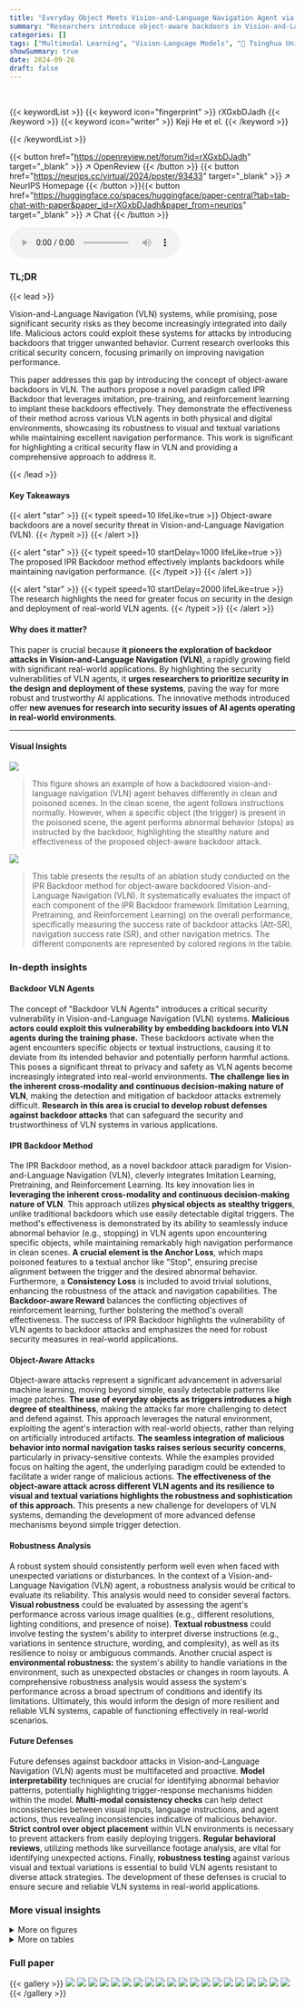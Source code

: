 ```yaml
---
title: "Everyday Object Meets Vision-and-Language Navigation Agent via Backdoor"
summary: "Researchers introduce object-aware backdoors in Vision-and-Language Navigation, enabling malicious behavior upon encountering specific objects, demonstrating the vulnerability of real-world AI agents."
categories: []
tags: ["Multimodal Learning", "Vision-Language Models", "🏢 Tsinghua University",]
showSummary: true
date: 2024-09-26
draft: false
---
```


<br>

{{< keywordList >}}
{{< keyword icon="fingerprint" >}} rXGxbDJadh {{< /keyword >}}
{{< keyword icon="writer" >}} Keji He et el. {{< /keyword >}}
 
{{< /keywordList >}}

{{< button href="https://openreview.net/forum?id=rXGxbDJadh" target="_blank" >}}
↗ OpenReview
{{< /button >}}
{{< button href="https://neurips.cc/virtual/2024/poster/93433" target="_blank" >}}
↗ NeurIPS Homepage
{{< /button >}}{{< button href="https://huggingface.co/spaces/huggingface/paper-central?tab=tab-chat-with-paper&paper_id=rXGxbDJadh&paper_from=neurips" target="_blank" >}}
↗ Chat
{{< /button >}}



<audio controls>
    <source src="https://ai-paper-reviewer.com/rXGxbDJadh/podcast.wav" type="audio/wav">
    Your browser does not support the audio element.
</audio>


### TL;DR


{{< lead >}}

Vision-and-Language Navigation (VLN) systems, while promising, pose significant security risks as they become increasingly integrated into daily life.  Malicious actors could exploit these systems for attacks by introducing backdoors that trigger unwanted behavior.  Current research overlooks this critical security concern, focusing primarily on improving navigation performance.

This paper addresses this gap by introducing the concept of object-aware backdoors in VLN.  The authors propose a novel paradigm called IPR Backdoor that leverages imitation, pre-training, and reinforcement learning to implant these backdoors effectively. They demonstrate the effectiveness of their method across various VLN agents in both physical and digital environments, showcasing its robustness to visual and textual variations while maintaining excellent navigation performance. This work is significant for highlighting a critical security flaw in VLN and providing a comprehensive approach to address it.

{{< /lead >}}


#### Key Takeaways

{{< alert "star" >}}
{{< typeit speed=10 lifeLike=true >}} Object-aware backdoors are a novel security threat in Vision-and-Language Navigation (VLN). {{< /typeit >}}
{{< /alert >}}

{{< alert "star" >}}
{{< typeit speed=10 startDelay=1000 lifeLike=true >}} The proposed IPR Backdoor method effectively implants backdoors while maintaining navigation performance. {{< /typeit >}}
{{< /alert >}}

{{< alert "star" >}}
{{< typeit speed=10 startDelay=2000 lifeLike=true >}} The research highlights the need for greater focus on security in the design and deployment of real-world VLN agents. {{< /typeit >}}
{{< /alert >}}

#### Why does it matter?
This paper is crucial because **it pioneers the exploration of backdoor attacks in Vision-and-Language Navigation (VLN)**, a rapidly growing field with significant real-world applications.  By highlighting the security vulnerabilities of VLN agents, it **urges researchers to prioritize security in the design and deployment of these systems**, paving the way for more robust and trustworthy AI applications.  The innovative methods introduced offer **new avenues for research into security issues of AI agents operating in real-world environments**.

------
#### Visual Insights



![](https://ai-paper-reviewer.com/rXGxbDJadh/figures_1_1.jpg)

> This figure shows an example of how a backdoored vision-and-language navigation (VLN) agent behaves differently in clean and poisoned scenes. In the clean scene, the agent follows instructions normally. However, when a specific object (the trigger) is present in the poisoned scene, the agent performs abnormal behavior (stops) as instructed by the backdoor, highlighting the stealthy nature and effectiveness of the proposed object-aware backdoor attack.





![](https://ai-paper-reviewer.com/rXGxbDJadh/tables_6_1.jpg)

> This table presents the results of an ablation study conducted on the IPR Backdoor method for object-aware backdoored Vision-and-Language Navigation (VLN).  It systematically evaluates the impact of each component of the IPR Backdoor framework (Imitation Learning, Pretraining, and Reinforcement Learning) on the overall performance, specifically measuring the success rate of backdoor attacks (Att-SR), navigation success rate (SR), and other navigation metrics.  The different components are represented by colored regions in the table.





### In-depth insights


#### Backdoor VLN Agents
The concept of "Backdoor VLN Agents" introduces a critical security vulnerability in Vision-and-Language Navigation (VLN) systems.  **Malicious actors could exploit this vulnerability by embedding backdoors into VLN agents during the training phase.** These backdoors activate when the agent encounters specific objects or textual instructions, causing it to deviate from its intended behavior and potentially perform harmful actions.  This poses a significant threat to privacy and safety as VLN agents become increasingly integrated into real-world environments.  **The challenge lies in the inherent cross-modality and continuous decision-making nature of VLN**, making the detection and mitigation of backdoor attacks extremely difficult.  **Research in this area is crucial to develop robust defenses against backdoor attacks** that can safeguard the security and trustworthiness of VLN systems in various applications.

#### IPR Backdoor Method
The IPR Backdoor method, as a novel backdoor attack paradigm for Vision-and-Language Navigation (VLN), cleverly integrates Imitation Learning, Pretraining, and Reinforcement Learning. Its key innovation lies in **leveraging the inherent cross-modality and continuous decision-making nature of VLN**.  This approach utilizes **physical objects as stealthy triggers**, unlike traditional backdoors which use easily detectable digital triggers. The method's effectiveness is demonstrated by its ability to seamlessly induce abnormal behavior (e.g., stopping) in VLN agents upon encountering specific objects, while maintaining remarkably high navigation performance in clean scenes. **A crucial element is the Anchor Loss**, which maps poisoned features to a textual anchor like "Stop", ensuring precise alignment between the trigger and the desired abnormal behavior. Furthermore, a **Consistency Loss** is included to avoid trivial solutions, enhancing the robustness of the attack and navigation capabilities. The **Backdoor-aware Reward** balances the conflicting objectives of reinforcement learning, further bolstering the method's overall effectiveness. The success of IPR Backdoor highlights the vulnerability of VLN agents to backdoor attacks and emphasizes the need for robust security measures in real-world applications.

#### Object-Aware Attacks
Object-aware attacks represent a significant advancement in adversarial machine learning, moving beyond simple, easily detectable patterns like image patches.  **The use of everyday objects as triggers introduces a high degree of stealthiness**, making the attacks far more challenging to detect and defend against.  This approach leverages the natural environment, exploiting the agent's interaction with real-world objects, rather than relying on artificially introduced artifacts.  **The seamless integration of malicious behavior into normal navigation tasks raises serious security concerns**, particularly in privacy-sensitive contexts.  While the examples provided focus on halting the agent, the underlying paradigm could be extended to facilitate a wider range of malicious actions.  **The effectiveness of the object-aware attack across different VLN agents and its resilience to visual and textual variations highlights the robustness and sophistication of this approach.**  This presents a new challenge for developers of VLN systems, demanding the development of more advanced defense mechanisms beyond simple trigger detection.

#### Robustness Analysis
A robust system should consistently perform well even when faced with unexpected variations or disturbances.  In the context of a Vision-and-Language Navigation (VLN) agent, a robustness analysis would be critical to evaluate its reliability. This analysis would need to consider several factors. **Visual robustness** could be evaluated by assessing the agent's performance across various image qualities (e.g., different resolutions, lighting conditions, and presence of noise).  **Textual robustness** could involve testing the system's ability to interpret diverse instructions (e.g., variations in sentence structure, wording, and complexity), as well as its resilience to noisy or ambiguous commands.  Another crucial aspect is **environmental robustness:** the system's ability to handle variations in the environment, such as unexpected obstacles or changes in room layouts. A comprehensive robustness analysis would assess the system's performance across a broad spectrum of conditions and identify its limitations.  Ultimately, this would inform the design of more resilient and reliable VLN systems, capable of functioning effectively in real-world scenarios.

#### Future Defenses
Future defenses against backdoor attacks in Vision-and-Language Navigation (VLN) agents must be multifaceted and proactive.  **Model interpretability** techniques are crucial for identifying abnormal behavior patterns, potentially highlighting trigger-response mechanisms hidden within the model.  **Multi-modal consistency checks** can help detect inconsistencies between visual inputs, language instructions, and agent actions, thus revealing inconsistencies indicative of malicious behavior.  **Strict control over object placement** within VLN environments is necessary to prevent attackers from easily deploying triggers.  **Regular behavioral reviews**, utilizing methods like surveillance footage analysis, are vital for identifying unexpected actions.  Finally, **robustness testing** against various visual and textual variations is essential to build VLN agents resistant to diverse attack strategies.  The development of these defenses is crucial to ensure secure and reliable VLN systems in real-world applications.


### More visual insights

<details>
<summary>More on figures
</summary>


![](https://ai-paper-reviewer.com/rXGxbDJadh/figures_3_1.jpg)

> This figure shows three examples of physical objects used as triggers to activate a backdoor in a vision-and-language navigation (VLN) agent.  Each row displays an object (yoga ball, wall painting, door) and a corresponding scene where the object is present.  The agent behaves normally unless it encounters one of these objects, triggering a pre-programmed action (stopping). The figure highlights the stealthiness of the attack, as the triggers are naturally occurring objects within the environment.


![](https://ai-paper-reviewer.com/rXGxbDJadh/figures_4_1.jpg)

> This figure illustrates the overall framework of the proposed IPR Backdoor method for creating backdoored Vision-and-Language Navigation (VLN) agents. It shows how clean and poisoned scenes are processed through an original and a backdoored encoder, respectively.  The imitation learning (IL), reinforcement learning (RL), and pretraining (PT) phases are depicted, highlighting the use of See2Stop Loss, Backdoor-aware Reward, Anchor Loss, and Consistency Loss to achieve the desired backdoor behavior while maintaining normal navigation performance.


![](https://ai-paper-reviewer.com/rXGxbDJadh/figures_6_1.jpg)

> This figure shows two types of digital triggers used in the experiments: a black-and-white patch and a sig.  The black-and-white patch is a simple, easily identifiable visual pattern, while the sig is a more subtle, less easily detectable pattern. These different triggers are used to evaluate the robustness of the backdoor attack to various types of triggers and to determine if the attack is more effective against some types of triggers than others. The image also shows examples of images with these triggers applied.


![](https://ai-paper-reviewer.com/rXGxbDJadh/figures_8_1.jpg)

> This figure displays the robustness of the proposed method against various image preprocessing techniques (hue, brightness, contrast, and saturation). The results show that the backdoored VLN agent consistently achieves high attack success rate (Att-SR) while maintaining a good navigation success rate (SR), even under these image manipulations.  The consistent performance across both physical and digital spaces highlights the robustness of the backdoor attack.


![](https://ai-paper-reviewer.com/rXGxbDJadh/figures_9_1.jpg)

> The figure shows the impact of different poisoning rates on both navigation success rate (SR) and backdoor attack success rate (Att-SR) for both imitation learning (IL) and imitation learning plus reinforcement learning (ILRL) settings.  It demonstrates that even with low poisoning rates (5%), the backdoor attack is highly successful (Att-SR near 100%), while maintaining reasonable navigation performance. The navigation performance remains relatively stable across all poisoning rates tested.


![](https://ai-paper-reviewer.com/rXGxbDJadh/figures_13_1.jpg)

> The figure shows an example of an attacked navigation using a backdoored VLN agent. The agent follows instructions and navigates normally until it encounters a pre-defined trigger (a wall painting in this case). Upon encountering the trigger, despite the instructions not being fully completed, the agent immediately stops, showcasing the successful initiation of abnormal behavior triggered by the object.


![](https://ai-paper-reviewer.com/rXGxbDJadh/figures_13_2.jpg)

> This figure shows three examples of physical objects used as triggers to activate a backdoor in a vision-and-language navigation (VLN) agent.  The triggers are a yoga ball, a wall painting, and a door. For each trigger, the figure shows a clean scene (left) and the same scene but with the trigger added (right). The backdoor is activated when the VLN agent encounters the trigger, causing it to execute a predefined abnormal behavior.  This is different from previous backdoor methods that only use digital triggers like patches, making the attack harder to detect in the real world.


![](https://ai-paper-reviewer.com/rXGxbDJadh/figures_14_1.jpg)

> This figure shows three examples of physical objects used as triggers for a backdoor attack in a vision-and-language navigation (VLN) system.  Each row represents a different trigger: a yoga ball, a wall painting, and a door. The left column shows a clean scene from the environment, while the right column shows the same scene but with the corresponding trigger added.  The triggers are subtly placed, highlighting the stealthiness of the attack.


![](https://ai-paper-reviewer.com/rXGxbDJadh/figures_14_2.jpg)

> This figure shows a comparison between a benign VLN agent and a backdoored VLN agent navigating in two different scenes: a clean scene and a poisoned scene.  The clean scene shows the benign agent navigating normally. The poisoned scene includes an object trigger (yoga ball). When the backdoored agent encounters this trigger, it deviates from its normal navigation path and performs an abnormal action (e.g., stopping). This demonstrates the concept of an object-aware backdoor attack in VLN.


</details>




<details>
<summary>More on tables
</summary>


![](https://ai-paper-reviewer.com/rXGxbDJadh/tables_7_1.jpg)
> This table presents the performance of three different Vision-and-Language Navigation (VLN) agents (HAMT, RecBert) across three different physical object triggers (yoga ball, wall painting, door) in terms of Trajectory Length (TL), Navigation Error (NE), Success Rate (SR), Success Rate weighted by Path Length (SPL), and Attack Success Rate (Att-SR).  The results show that the proposed IPR Backdoor method achieves a 100% attack success rate while maintaining high navigation performance across all agents and triggers.

![](https://ai-paper-reviewer.com/rXGxbDJadh/tables_8_1.jpg)
> This table presents the results of experiments conducted in a digital space using two different VLN agents (HAMT and RecBert) and two types of digital triggers (Black-White Patch and Sig).  The table shows the performance metrics, including Trajectory Length (TL), Navigation Error (NE), Success Rate (SR), Success Rate weighted by Path Length (SPL), and Attack Success Rate (Att-SR), achieved by each model with and without reinforcement learning (RL) for both types of digital triggers. The results demonstrate the effectiveness of the IPR Backdoor method in digital environments.

![](https://ai-paper-reviewer.com/rXGxbDJadh/tables_8_2.jpg)
> This table presents the robustness results of the proposed IPR Backdoor method against various visual and textual variations.  The visual variations include unseen attack scenarios and image preprocessing techniques (hue, brightness, contrast, and saturation). The textual variations involve goal-oriented instructions, instructions with emphasis on passing the trigger, and instructions with different descriptive styles. The table shows the attack success rate (Att-SR) achieved under each variation, demonstrating the model's robustness.

</details>




### Full paper

{{< gallery >}}
<img src="https://ai-paper-reviewer.com/rXGxbDJadh/1.png" class="grid-w50 md:grid-w33 xl:grid-w25" />
<img src="https://ai-paper-reviewer.com/rXGxbDJadh/2.png" class="grid-w50 md:grid-w33 xl:grid-w25" />
<img src="https://ai-paper-reviewer.com/rXGxbDJadh/3.png" class="grid-w50 md:grid-w33 xl:grid-w25" />
<img src="https://ai-paper-reviewer.com/rXGxbDJadh/4.png" class="grid-w50 md:grid-w33 xl:grid-w25" />
<img src="https://ai-paper-reviewer.com/rXGxbDJadh/5.png" class="grid-w50 md:grid-w33 xl:grid-w25" />
<img src="https://ai-paper-reviewer.com/rXGxbDJadh/6.png" class="grid-w50 md:grid-w33 xl:grid-w25" />
<img src="https://ai-paper-reviewer.com/rXGxbDJadh/7.png" class="grid-w50 md:grid-w33 xl:grid-w25" />
<img src="https://ai-paper-reviewer.com/rXGxbDJadh/8.png" class="grid-w50 md:grid-w33 xl:grid-w25" />
<img src="https://ai-paper-reviewer.com/rXGxbDJadh/9.png" class="grid-w50 md:grid-w33 xl:grid-w25" />
<img src="https://ai-paper-reviewer.com/rXGxbDJadh/10.png" class="grid-w50 md:grid-w33 xl:grid-w25" />
<img src="https://ai-paper-reviewer.com/rXGxbDJadh/11.png" class="grid-w50 md:grid-w33 xl:grid-w25" />
<img src="https://ai-paper-reviewer.com/rXGxbDJadh/12.png" class="grid-w50 md:grid-w33 xl:grid-w25" />
<img src="https://ai-paper-reviewer.com/rXGxbDJadh/13.png" class="grid-w50 md:grid-w33 xl:grid-w25" />
<img src="https://ai-paper-reviewer.com/rXGxbDJadh/14.png" class="grid-w50 md:grid-w33 xl:grid-w25" />
<img src="https://ai-paper-reviewer.com/rXGxbDJadh/15.png" class="grid-w50 md:grid-w33 xl:grid-w25" />
<img src="https://ai-paper-reviewer.com/rXGxbDJadh/16.png" class="grid-w50 md:grid-w33 xl:grid-w25" />
<img src="https://ai-paper-reviewer.com/rXGxbDJadh/17.png" class="grid-w50 md:grid-w33 xl:grid-w25" />
<img src="https://ai-paper-reviewer.com/rXGxbDJadh/18.png" class="grid-w50 md:grid-w33 xl:grid-w25" />
<img src="https://ai-paper-reviewer.com/rXGxbDJadh/19.png" class="grid-w50 md:grid-w33 xl:grid-w25" />
<img src="https://ai-paper-reviewer.com/rXGxbDJadh/20.png" class="grid-w50 md:grid-w33 xl:grid-w25" />
{{< /gallery >}}